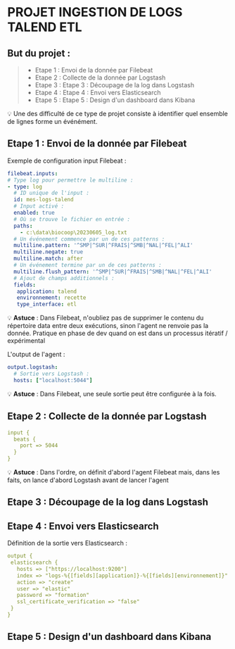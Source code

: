 # PROJET INGESTION DE LOGS TALEND ETL

## But du projet : 
>- Etape 1 : Envoi de la donnée par Filebeat
>- Etape 2 : Collecte de la donnée par Logstash
>- Etape 3 : Etape 3 : Découpage de la log dans Logstash
>- Etape 4 : Etape 4 : Envoi vers Elasticsearch
>- Etape 5 : Etape 5 : Design d'un dashboard dans Kibana

&#128161; Une des difficulté de ce type de projet consiste à identifier quel ensemble de lignes forme un événément.

## Etape 1 : Envoi de la donnée par Filebeat
Exemple de configuration input Filebeat :
``` yml
filebeat.inputs:
# Type log pour permettre le multiline :
- type: log
  # ID unique de l'input :
  id: mes-logs-talend
  # Input activé :
  enabled: true
  # Où se trouve le fichier en entrée :
  paths:
    - c:\data\biocoop\20230605_log.txt
  # Un événement commence par un de ces patterns :
  multiline.pattern: '^SMP|^SUR|^FRAIS|^SMB|^NAL|^FEL|^ALI'
  multiline.negate: true
  multiline.match: after
  # Un événement termine par un de ces patterns :
  multiline.flush_pattern: '^SMP|^SUR|^FRAIS|^SMB|^NAL|^FEL|^ALI'
  # Ajout de champs additionnels :
  fields:
   application: talend
   environnement: recette
   type_interface: etl
```

&#128161; **Astuce** : Dans Filebeat, n'oubliez pas de supprimer le contenu du répertoire data entre deux exécutions, sinon l'agent ne renvoie pas la donnée. Pratique en phase de dev quand on est dans un processus itératif / expérimental

L'output de l'agent :
``` yml
output.logstash:
  # Sortie vers Logstash :
  hosts: ["localhost:5044"]
```

&#128161; **Astuce** : Dans Filebeat, une seule sortie peut être configurée à la fois.

## Etape 2 : Collecte de la donnée par Logstash

``` yml
input {
  beats {
    port => 5044
  }
}
```

&#128161; **Astuce** : Dans l'ordre, on définit d'abord l'agent Filebeat mais, dans les faits, on lance d'abord Logstash avant de lancer l'agent

## Etape 3 : Découpage de la log dans Logstash

## Etape 4 : Envoi vers Elasticsearch
Définition de la sortie vers Elasticsearch :
``` yml
output {
 elasticsearch {
   hosts => ["https://localhost:9200"]
   index => "logs-%{[fields][application]}-%{[fields][environnement]}"
   action => "create"
   user => "elastic"
   password => "formation"
   ssl_certificate_verification => "false"
 }
}
```
## Etape 5 : Design d'un dashboard dans Kibana